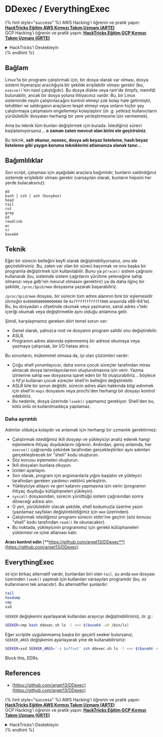 # DDexec / EverythingExec

{% hint style="success" %}
AWS Hacking'i öğrenin ve pratik yapın:<img src="/.gitbook/assets/arte.png" alt="" data-size="line">[**HackTricks Eğitim AWS Kırmızı Takım Uzmanı (ARTE)**](https://training.hacktricks.xyz/courses/arte)<img src="/.gitbook/assets/arte.png" alt="" data-size="line">\
GCP Hacking'i öğrenin ve pratik yapın: <img src="/.gitbook/assets/grte.png" alt="" data-size="line">[**HackTricks Eğitim GCP Kırmızı Takım Uzmanı (GRTE)**<img src="/.gitbook/assets/grte.png" alt="" data-size="line">](https://training.hacktricks.xyz/courses/grte)

<details>

<summary>HackTricks'i Destekleyin</summary>

* [**abonelik planlarını**](https://github.com/sponsors/carlospolop) kontrol edin!
* **💬 [**Discord grubuna**](https://discord.gg/hRep4RUj7f) veya [**telegram grubuna**](https://t.me/peass) katılın ya da **Twitter'da** 🐦 [**@hacktricks\_live**](https://twitter.com/hacktricks\_live)**'i takip edin.**
* **Hacking ipuçlarını paylaşmak için** [**HackTricks**](https://github.com/carlospolop/hacktricks) ve [**HackTricks Cloud**](https://github.com/carlospolop/hacktricks-cloud) github reposuna PR gönderin.

</details>
{% endhint %}

## Bağlam

Linux'ta bir programı çalıştırmak için, bir dosya olarak var olması, dosya sistemi hiyerarşisi aracılığıyla bir şekilde erişilebilir olması gerekir (bu, `execve()`'nin nasıl çalıştığıdır). Bu dosya diskte veya ram'de (tmpfs, memfd) bulunabilir, ancak bir dosya yoluna ihtiyacınız vardır. Bu, bir Linux sisteminde neyin çalıştırılacağını kontrol etmeyi çok kolay hale getirmiştir, tehditleri ve saldırganın araçlarını tespit etmeyi veya onların hiçbir şey çalıştırmaya çalışmasını engellemeyi kolaylaştırır (_ör. g._ yetkisiz kullanıcıların yürütülebilir dosyaları herhangi bir yere yerleştirmesine izin vermemek).

Ama bu teknik tüm bunları değiştirmek için burada. İstediğiniz süreci başlatamıyorsanız... **o zaman zaten mevcut olan birini ele geçirirsiniz**.

Bu teknik, **salt okunur, noexec, dosya adı beyaz listeleme, hash beyaz listeleme gibi yaygın koruma tekniklerini atlamanıza olanak tanır...**

## Bağımlılıklar

Son script, çalışması için aşağıdaki araçlara bağımlıdır, bunların saldırdığınız sistemde erişilebilir olması gerekir (varsayılan olarak, bunların hepsini her yerde bulacaksınız):
```
dd
bash | zsh | ash (busybox)
head
tail
cut
grep
od
readlink
wc
tr
base64
```
## Teknik

Eğer bir sürecin belleğini keyfi olarak değiştirebiliyorsanız, onu ele geçirebilirsiniz. Bu, zaten var olan bir süreci kaçırmak ve onu başka bir programla değiştirmek için kullanılabilir. Bunu ya `ptrace()` sistem çağrısını kullanarak (bu, sistemde sistem çağrılarını yürütme yeteneğine sahip olmanızı veya gdb'nin mevcut olmasını gerektirir) ya da daha ilginç bir şekilde, `/proc/$pid/mem` dosyasına yazarak başarabiliriz.

`/proc/$pid/mem` dosyası, bir sürecin tüm adres alanının bire bir eşlemesidir (_örneğin_ `0x0000000000000000` ile `0x7ffffffffffff000` arasında x86-64'te). Bu, bu dosyadan `x` ofsetinde okumak veya yazmanın, sanal adres `x`'teki içeriği okumak veya değiştirmekle aynı olduğu anlamına gelir.

Şimdi, karşılaşmamız gereken dört temel sorun var:

* Genel olarak, yalnızca root ve dosyanın program sahibi onu değiştirebilir.
* ASLR.
* Programın adres alanında eşlenmemiş bir adrese okumaya veya yazmaya çalışırsak, bir I/O hatası alırız.

Bu sorunların, mükemmel olmasa da, iyi olan çözümleri vardır:

* Çoğu shell yorumlayıcısı, daha sonra çocuk süreçler tarafından miras alınacak dosya tanımlayıcılarının oluşturulmasına izin verir. Yazma izinlerine sahip `mem` dosyasına işaret eden bir fd oluşturabiliriz... böylece o fd'yi kullanan çocuk süreçler shell'in belleğini değiştirebilir.
* ASLR bile bir sorun değildir, sürecin adres alanı hakkında bilgi edinmek için shell'in `maps` dosyasını veya procfs'den herhangi bir dosyayı kontrol edebiliriz.
* Bu nedenle, dosya üzerinde `lseek()` yapmamız gerekiyor. Shell'den bu, kötü ünlü `dd` kullanılmadıkça yapılamaz.

### Daha ayrıntılı

Adımlar oldukça kolaydır ve anlamak için herhangi bir uzmanlık gerektirmez:

* Çalıştırmak istediğimiz ikili dosyayı ve yükleyiciyi analiz ederek hangi eşlemelere ihtiyaç duyduklarını öğrenin. Ardından, geniş anlamda, her `execve()` çağrısında çekirdek tarafından gerçekleştirilen aynı adımları gerçekleştirecek bir "shell" kodu oluşturun:
* Söz konusu eşlemeleri oluşturun.
* İkili dosyaları bunlara okuyun.
* İzinleri ayarlayın.
* Son olarak, program için argümanlarla yığını başlatın ve yükleyici tarafından gereken yardımcı vektörü yerleştirin.
* Yükleyiciye atlayın ve geri kalanını yapmasına izin verin (programın ihtiyaç duyduğu kütüphaneleri yükleyin).
* `syscall` dosyasından, sürecin yürüttüğü sistem çağrısından sonra döneceği adresi alın.
* O yeri, yürütülebilir olacak şekilde, shell kodumuzla üzerine yazın (yazılamaz sayfaları değiştirebildiğimiz için `mem` üzerinden).
* Çalıştırmak istediğimiz programı sürecin stdin'ine geçirin (söz konusu "shell" kodu tarafından `read()` ile okunacaktır).
* Bu noktada, yükleyicinin programımız için gerekli kütüphaneleri yüklemesi ve içine atlaması kalır.

**Aracı kontrol edin** [**https://github.com/arget13/DDexec**](https://github.com/arget13/DDexec)

## EverythingExec

`dd` için birkaç alternatif vardır, bunlardan biri olan `tail`, şu anda `mem` dosyası üzerinden `lseek()` yapmak için kullanılan varsayılan programdır (bu, `dd` kullanmanın tek amacıdır). Bu alternatifler şunlardır:
```bash
tail
hexdump
cmp
xxd
```
`SEEKER` değişkenini ayarlayarak kullanılan arayıcıyı değiştirebilirsiniz, _ör. g._:
```bash
SEEKER=cmp bash ddexec.sh ls -l <<< $(base64 -w0 /bin/ls)
```
Eğer scriptte uygulanmamış başka bir geçerli seeker bulursanız, `SEEKER_ARGS` değişkenini ayarlayarak yine de kullanabilirsiniz:
```bash
SEEKER=xxd SEEKER_ARGS='-s $offset' zsh ddexec.sh ls -l <<< $(base64 -w0 /bin/ls)
```
Block this, EDRs.

## References
* [https://github.com/arget13/DDexec](https://github.com/arget13/DDexec)

{% hint style="success" %}
AWS Hacking'i öğrenin ve pratik yapın:<img src="/.gitbook/assets/arte.png" alt="" data-size="line">[**HackTricks Eğitim AWS Kırmızı Takım Uzmanı (ARTE)**](https://training.hacktricks.xyz/courses/arte)<img src="/.gitbook/assets/arte.png" alt="" data-size="line">\
GCP Hacking'i öğrenin ve pratik yapın: <img src="/.gitbook/assets/grte.png" alt="" data-size="line">[**HackTricks Eğitim GCP Kırmızı Takım Uzmanı (GRTE)**<img src="/.gitbook/assets/grte.png" alt="" data-size="line">](https://training.hacktricks.xyz/courses/grte)

<details>

<summary>HackTricks'i Destekleyin</summary>

* [**abonelik planlarını**](https://github.com/sponsors/carlospolop) kontrol edin!
* **💬 [**Discord grubuna**](https://discord.gg/hRep4RUj7f) veya [**telegram grubuna**](https://t.me/peass) katılın ya da **Twitter'da** 🐦 [**@hacktricks\_live**](https://twitter.com/hacktricks\_live)**'i takip edin.**
* **Hacking ipuçlarını paylaşmak için** [**HackTricks**](https://github.com/carlospolop/hacktricks) ve [**HackTricks Cloud**](https://github.com/carlospolop/hacktricks-cloud) github reposuna PR gönderin.

</details>
{% endhint %}
